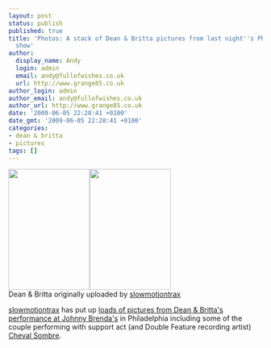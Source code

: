 ```yaml
---
layout: post
status: publish
published: true
title: 'Photos: A stack of Dean & Britta pictures from last night''s Philadelphia
  show'
author:
  display_name: Andy
  login: admin
  email: andy@fullofwishes.co.uk
  url: http://www.grange85.co.uk
author_login: admin
author_email: andy@fullofwishes.co.uk
author_url: http://www.grange85.co.uk
date: '2009-06-05 22:28:41 +0100'
date_gmt: '2009-06-05 22:28:41 +0100'
categories:
- dean & britta
- pictures
tags: []
---
```

<div class="imagebox-a"><a href="http://www.flickr.com/photos/37461467@N00/3598097352/"><img alt="" src="https://farm4.static.flickr.com/3351/3598097352_55574d90d7_m.jpg" title="Britta @ Johnny Brendas 2009-06-04" width="161" height="240" /></a><a href="http://www.flickr.com/photos/37461467@N00/3597298843/"><img alt="" src="https://farm3.static.flickr.com/2279/3597298843_27229ddb26_m.jpg" title="Dean @ Johnny Brendas 2009-06-04" width="161" height="240" /></a><br/>Dean & Britta originally uploaded by <a href="http://www.flickr.com/photos/37461467@N00">slowmotiontrax</a></div>
<p><a href="http://www.flickr.com/photos/37461467@N00/">slowmotiontrax</a> has put up <a href="http://www.flickr.com/photos/37461467@N00/sets/72157619280018308/">loads of pictures from Dean & Britta's performance at Johnny Brenda's</a> in Philadelphia including some of the couple performing with support act (and Double Feature recording artist) <a href="http://www.myspace.com/chevalsombre">Cheval Sombre</a>.</p>
